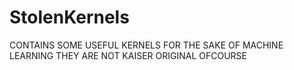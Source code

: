 # StolenKernels

CONTAINS SOME USEFUL KERNELS FOR THE SAKE OF MACHINE LEARNING
THEY ARE NOT KAISER ORIGINAL OFCOURSE
